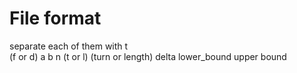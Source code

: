 # File format
separate each of them with t <br/>
(f or d)  a  b  n  (t or l) (turn or length) delta lower_bound upper bound
